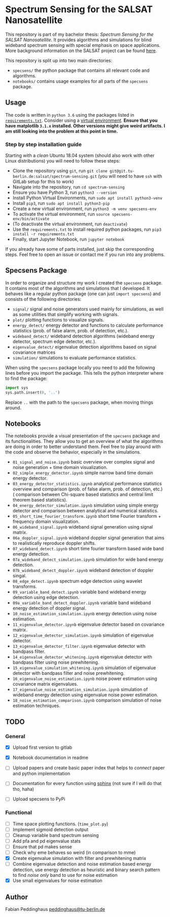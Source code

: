 # Spectrum Sensing for the SALSAT Nanosatellite

This repository is part of my bachelor thesis: *Spectrum Sensing for the SALSAT Nanosatellite*. It provides algorithms and simulations for blind wideband spectrum sensing with special emphasis on space applications. More background information on the SALSAT project can be found [here](https://www.raumfahrttechnik.tu-berlin.de/menue/forschung/aktuelle_projekte/salsat/parameter/en/).

This repository is split up into two main directories:
* `specsens/` the python package that contains all relevant code and algorithms.
* `notebooks/` contains usage examples for all parts of the `specsens` package.

## Usage

The code is written in `python 3.6` using the packages listed in [`requirements.txt`](./requirements.txt). Consider using a [virtual environment](https://docs.python.org/3/tutorial/venv.html). **Ensure that you have matplotlib `3.1.x` installed. Other versions might give weird artifacts. I am still looking into the problem at this point in time.**

### Step by step installation guide
Starting with a *clean* Ubuntu 18.04 system (should also work with other Linux distributions) you will need to follow these steps:
- Clone the repository using `git`, run `git clone git@git.tu-berlin.de:salsat/spectrum-sensing.git` (you will need to have `ssh` with GitLab setup for this to work)
- Navigate into the repository, run `cd spectrum-sensing`
- Ensure you have Python 3, run `python3 --version`
- Install Python Virtual Environments, run `sudo apt install python3-venv`
- Install `pip3`, run `sudo apt install python3-pip`
- Create a new virtual environment, run `python3 -m venv specsens-env`
- To activate the virtual environment, run `source specsens-env/bin/activate`
- (To deactivate the virtual environment, run `deactivate`)
- Use the `requirements.txt` to install required python packages, run `pip3 install -r requirements.txt`
- Finally, start Jupyter Notebook, run `jupyter notebook`

If you already have some of parts installed, just skip the corresponding steps. Feel free to open an issue or contact me if you run into any problems.

## Specsens Package
In order to organize and structure my work I created the `specsens` package. It contains most of the algorithms and simulations that I developed. It behaves like a regular python package (one can just `import specsens`) and consists of the following directories:
* `signal/` signal and noise generators used mainly for simulations, as well as some utilities that simplify working with signals.
* `plot/` plotting functions to visualize signals.
* `energy_detect/` energy detector and functions to calculate performance statistics (prob. of false alarm, prob. of detection, etc.).
* `wideband_detect/` wideband detection algorithms (wideband energy detector, spectrum edge detector, etc.).
* `eigenvalue_detect/` eigenvalue detection algorithms based on signal covariance matrices
* `simulation/` simulations to evaluate performance statistics.

When using the `specsens` package locally you need to add the following lines before you import the package. This tells the python interpreter where to find the package:
```python
import sys
sys.path.insert(0, '..')
```
Replace `..` with the path to the `specsens` package, when moving things around.


## Notebooks
The notebooks provide a visual presentation of the `specsens` package and its functionalities. They allow you to get an overview of what the algorithms are doing in order to better understand them. Feel free to play around with the code and observe the behavior, especially in the simulations.
- `01_signal_and_noise.ipynb` basic overview over complex signal and noise generation + time domain visualization.
- `02_simple_energy_detector.ipynb` simple narrow band time domain energy detector.
- `03_energy_detector_statistics.ipynb` analytical performance statistics overview and comparison (prob. of false alarm, prob. of detection, etc.) ( comparison between Chi-square based statistics and central limit theorem based statistics).
- `04_energy_detector_simulation.ipynb` simulation using simple energy detector and comparison between analytical and numerical statistics.
- `05_short_time_fourier_transform.ipynb` short time Fourier transform + frequency domain visualization.
- `06_wideband_signal.ipynb` wideband signal generation using signal matrix.
- `06a_doppler_signal.ipynb` wideband doppler signal generation that aims to realistically reproduce doppler shifts.
- `07_wideband_detect.ipynb` short time fourier transform based wide band energy detection.
- `07a_wideband_detect_simulation.ipynb` simulation for wide band energy detection.
- `07b_wideband_detect_doppler.ipynb` wideband detection of doppler singal.
- `08_edge_detect.ipynb` spectrum edge detection using wavelet transforms.
- `09_variable_band_detect.ipynb` variable band wideband energy detection using edge detection.
- `09a_variable_band_detect_doppler.ipynb` variable band wideband energy detection of doppler signal.
- `10_noise_estimation_simulation.ipynb` energy detection using noise estimation.
- `11_eigenvalue_detector.ipynb` eigenvalue detector based on covariance matrix.
- `12_eigenvalue_detector_simulation.ipynb` simulation of eigenvalue detector.
- `13_eigenvalue_detector_filter.ipynb` eigenvalue detector with bandpass filter.
- `14_eigenvalue_detector_whitening.ipynb` eigenvalue detector with bandpass filter using noise prewhitening.
- `15_eigenvalue_simulation_whitening.ipynb` simulation of eigenvalue detector with bandpass filter and noise prewhitening.
- `16_eigenvalue_noise_estimation.ipynb` noise power estimation using covariance matrix eigenvalues.
- `17_eigenvalue_noise_estimation_simulation.ipynb` simulation of wideband energy detection using eigenvalue noise power estimation.
- `18_noise_estimation_comparison.ipynb` comparison simulation of noise estimation techniques.

## TODO
### General
- [x] Upload first version to gitlab
- [x] Notebook documentation in readme
- [ ] Upload papers and create basic paper index that helps to *connect* paper and python implementation
- [ ] Documentation for every function using [sphinx](https://docs.python-guide.org/writing/documentation/) (not sure if I will do that tho, haha)
- [ ] Upload specsens to PyPi


### Functional
- [ ] Time space plotting functions. (`time_plot.py`)
- [ ] Implement sigmoid detection output
- [ ] Cleanup variable band spectrum sensing
- [ ] Add pfa and pd eigenvalue stats
- [ ] Ensure that pd makes sense
- [ ] Check why eme behaves so weird (in comparison to mme)
- [x] Create eigenvalue simulation with filter and prewhitening matrix
- [ ] Combine eigenvalue detection and noise estimation based energy detection, use energy detection as heuristic and binary search pattern to find *noise only* band to use for noise estimation
- [x] Use small eigenvalues for noise estimation

## Author
Fabian Peddinghaus <peddinghaus@tu-berlin.de>
